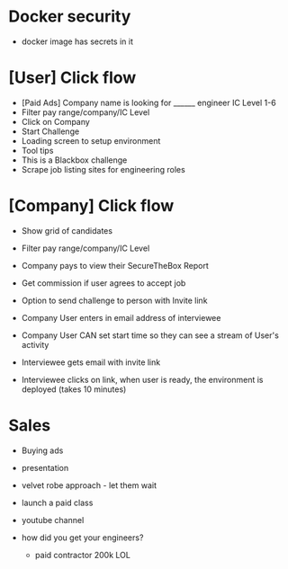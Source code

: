 # Docker security
- docker image has secrets in it

# [User] Click flow
- [Paid Ads] Company name is looking for ______ engineer IC Level 1-6
- Filter pay range/company/IC Level
- Click on Company
- Start Challenge
- Loading screen to setup environment
- Tool tips
- This is a Blackbox challenge
- Scrape job listing sites for engineering roles


# [Company] Click flow
- Show grid of candidates
- Filter pay range/company/IC Level
- Company pays to view their SecureTheBox Report
- Get commission if user agrees to accept job

- Option to send challenge to person with Invite link
- Company User enters in email address of interviewee
- Company User CAN set start time so they can see a stream of User's activity

- Interviewee gets email with invite link
- Interviewee clicks on link, when user is ready, the environment is deployed (takes 10 minutes)




# Sales
- Buying ads 
- presentation
- velvet robe approach - let them wait
- launch a paid class
- youtube channel

- how did you get your engineers?
  - paid contractor 200k LOL
